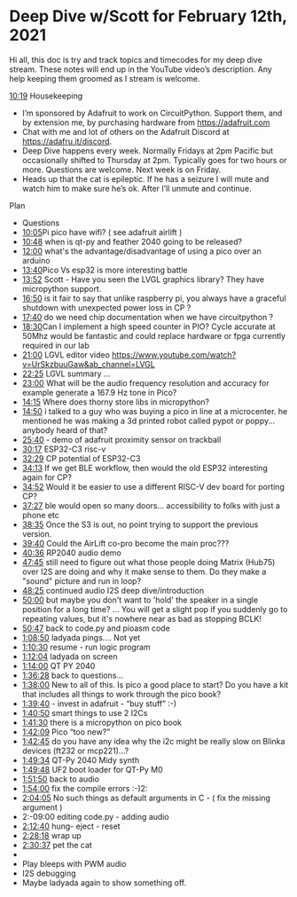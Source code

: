 # Deep Dive w/Scott for February 12th, 2021


Hi all, this doc is try and track topics and timecodes for my deep dive stream. These notes will end up in the YouTube video’s description. Any help keeping them groomed as I stream is welcome.


[10:19](https://www.youtube.com/watch?v=5UKr0fT51ro&t=619)
Housekeeping
* I’m sponsored by Adafruit to work on CircuitPython. Support them, and by extension me, by purchasing hardware from https://adafruit.com
* Chat with me and lot of others on the Adafruit Discord at https://adafru.it/discord.
* Deep Dive happens every week. Normally Fridays at 2pm Pacific but occasionally shifted to Thursday at 2pm. Typically goes for two hours or more. Questions are welcome. Next week is on Friday.
* Heads up that the cat is epileptic. If he has a seizure I will mute and watch him to make sure he’s ok. After I’ll unmute and continue.


Plan
* Questions
* [10:05](https://www.youtube.com/watch?v=5UKr0fT51ro&t=605) ​Pi pico have wifi?  ( see adafruit airlift )
* [10:48](https://www.youtube.com/watch?v=5UKr0fT51ro&t=648) when is qt-py and feather 2040 going to be released?
* [12:00](https://www.youtube.com/watch?v=5UKr0fT51ro&t=720) what's the advantage/disadvantage of using a pico over an arduino
* [13:40](https://www.youtube.com/watch?v=5UKr0fT51ro&t=820) ​Pico Vs esp32 is more interesting battle
* [13:52](https://www.youtube.com/watch?v=5UKr0fT51ro&t=832) Scott - Have you seen the LVGL graphics library? They have micropython support.
* [16:50](https://www.youtube.com/watch?v=5UKr0fT51ro&t=1010) is it fair to say that unlike raspberry pi, you always have a graceful shutdown with unexpected power loss in CP ?
* [17:40](https://www.youtube.com/watch?v=5UKr0fT51ro&t=1060) do we need chip documentation when we have circuitpython ?
* [18:30](https://www.youtube.com/watch?v=5UKr0fT51ro&t=1110) ​Can I implement a high speed counter in PIO? Cycle accurate at 50Mhz would be fantastic and could replace hardware or fpga currently required in our lab
* [21:00](https://www.youtube.com/watch?v=5UKr0fT51ro&t=1260) LGVL editor video https://www.youtube.com/watch?v=UrSkzbuuGaw&ab_channel=LVGL
* [22:25](https://www.youtube.com/watch?v=5UKr0fT51ro&t=1345) LGVL summary …
* [23:00](https://www.youtube.com/watch?v=5UKr0fT51ro&t=1380) What will be the audio frequency resolution and accuracy for example generate a 167.9 Hz tone in Pico?
* [14:15](https://www.youtube.com/watch?v=5UKr0fT51ro&t=855) Where does thorny store libs in micropython?
* [14:50](https://www.youtube.com/watch?v=5UKr0fT51ro&t=890) i talked to a guy who was buying a pico in line at a microcenter. he mentioned he was making a 3d printed robot called pypot or poppy... anybody heard of that?
* [25:40](https://www.youtube.com/watch?v=5UKr0fT51ro&t=1540) - demo of adafruit proximity sensor on trackball
* [30:17](https://www.youtube.com/watch?v=5UKr0fT51ro&t=1817) ESP32-C3 risc-v
* [32:29](https://www.youtube.com/watch?v=5UKr0fT51ro&t=1949) CP potential of ESP32-C3
* [34:13](https://www.youtube.com/watch?v=5UKr0fT51ro&t=2053) If we get BLE workflow, then would the old ESP32 interesting again for CP?
* [34:52](https://www.youtube.com/watch?v=5UKr0fT51ro&t=2092) Would it be easier to use a different RISC-V dev board for porting CP?
* [37:27](https://www.youtube.com/watch?v=5UKr0fT51ro&t=2247) ble would open so many doors... accessibility to folks with just a phone etc
* [38:35](https://www.youtube.com/watch?v=5UKr0fT51ro&t=2315) Once the S3 is out, no point trying to support the previous version.
* [39:40](https://www.youtube.com/watch?v=5UKr0fT51ro&t=2380) Could the AirLift co-pro become the main proc???
* [40:36](https://www.youtube.com/watch?v=5UKr0fT51ro&t=2436) RP2040 audio demo
* [47:45](https://www.youtube.com/watch?v=5UKr0fT51ro&t=2865) still need to figure out what those people doing Matrix (Hub75) over I2S are doing and why it make sense to them. Do they make a "sound" picture and run in loop?
* [48:25](https://www.youtube.com/watch?v=5UKr0fT51ro&t=2905) continued audio I2S deep dive/introduction
* [50:00](https://www.youtube.com/watch?v=5UKr0fT51ro&t=3000) but maybe you don't want to 'hold' the speaker in a single position for a long time?
… You will get a slight pop if you suddenly go to repeating values, but it's nowhere near as bad as stopping BCLK!
* [50:47](https://www.youtube.com/watch?v=5UKr0fT51ro&t=3047) back to code.py and pioasm code
* [1:08:50](https://www.youtube.com/watch?v=5UKr0fT51ro&t=4130) ladyada pings…. Not yet
* [1:10:30](https://www.youtube.com/watch?v=5UKr0fT51ro&t=4230) resume - run logic program
* [1:12:04](https://www.youtube.com/watch?v=5UKr0fT51ro&t=4324) ladyada on screen
* [1:14:00](https://www.youtube.com/watch?v=5UKr0fT51ro&t=4440) QT PY 2040
* [1:36:28](https://www.youtube.com/watch?v=5UKr0fT51ro&t=5788) back to questions…
* [1:38:00](https://www.youtube.com/watch?v=5UKr0fT51ro&t=5880) New to all of this. Is pico a good place to start? Do you have a kit that includes all things to work through the pico book?
* [1:39:40](https://www.youtube.com/watch?v=5UKr0fT51ro&t=5980) - invest in adafruit - “buy stuff” :-)
* [1:40:50](https://www.youtube.com/watch?v=5UKr0fT51ro&t=6050) smart things to use 2 I2Cs
* [1:41:30](https://www.youtube.com/watch?v=5UKr0fT51ro&t=6090) there is a micropython on pico book
* [1:42:09](https://www.youtube.com/watch?v=5UKr0fT51ro&t=6129) Pico “too new?”
* [1:42:45](https://www.youtube.com/watch?v=5UKr0fT51ro&t=6165) do you have any idea why the i2c might be really slow on Blinka devices (ft232 or mcp221)...?
* [1:49:34](https://www.youtube.com/watch?v=5UKr0fT51ro&t=6574) QT-Py 2040 Midy synth
* [1:49:48](https://www.youtube.com/watch?v=5UKr0fT51ro&t=6588) UF2 boot loader for QT-Py M0
* [1:51:50](https://www.youtube.com/watch?v=5UKr0fT51ro&t=6710) back to audio
* [1:54:00](https://www.youtube.com/watch?v=5UKr0fT51ro&t=6840) fix the compile errors :-)2:
* [2:04:05](https://www.youtube.com/watch?v=5UKr0fT51ro&t=7445) No such things as default arguments in C - ( fix the missing argument )
* 2:-09:00 editing code.py - adding audio
* [2:12:40](https://www.youtube.com/watch?v=5UKr0fT51ro&t=7960) hung- eject - reset
* [2:28:18](https://www.youtube.com/watch?v=5UKr0fT51ro&t=8898) wrap up
* [2:30:37](https://www.youtube.com/watch?v=5UKr0fT51ro&t=9037) pet the cat
*
* Play bleeps with PWM audio
* I2S debugging
* Maybe ladyada again to show something off.
